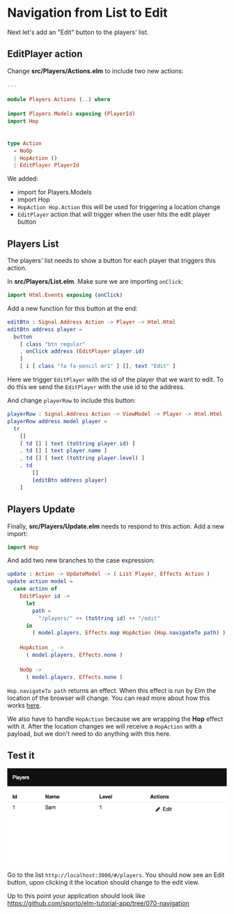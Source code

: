 # Navigation from List to Edit

Next let's add an "Edit" button to the players' list.

## EditPlayer action

Change __src/Players/Actions.elm__ to include two new actions:

```elm
...

module Players.Actions (..) where

import Players.Models exposing (PlayerId)
import Hop


type Action
  = NoOp
  | HopAction ()
  | EditPlayer PlayerId
```

We added:

- import for Players.Models
- import Hop
- `HopAction Hop.Action` this will be used for triggering a location change
- `EditPlayer` action that will trigger when the user hits the edit player button


## Players List

The players' list needs to show a button for each player that triggers this action.

In __src/Players/List.elm__. Make sure we are importing `onClick`:

```elm
import Html.Events exposing (onClick)
```

Add a new function for this button at the end:

```elm
editBtn : Signal.Address Action -> Player -> Html.Html
editBtn address player =
  button
    [ class "btn regular"
    , onClick address (EditPlayer player.id)
    ]
    [ i [ class "fa fa-pencil mr1" ] [], text "Edit" ]
```

Here we trigger `EditPlayer` with the id of the player that we want to edit. To do this we send the `EditPlayer` with the use id to the address.

And change `playerRow` to include this button:

```elm
playerRow : Signal.Address Action -> ViewModel -> Player -> Html.Html
playerRow address model player =
  tr
    []
    [ td [] [ text (toString player.id) ]
    , td [] [ text player.name ]
    , td [] [ text (toString player.level) ]
    , td
        []
        [editBtn address player]
    ]
```

## Players Update

Finally, __src/Players/Update.elm__ needs to respond to this action. Add a new import:

```elm
import Hop
```

And add two new branches to the case expression:

```elm
update : Action -> UpdateModel -> ( List Player, Effects Action )
update action model =
  case action of
    EditPlayer id ->
      let
        path =
          "/players/" ++ (toString id) ++ "/edit"
      in
        ( model.players, Effects.map HopAction (Hop.navigateTo path) )

    HopAction _ ->
      ( model.players, Effects.none )

    NoOp ->
      ( model.players, Effects.none )
```

`Hop.navigateTo path` returns an effect. When this effect is run by Elm the location of the browser will change. You can read more about how this works [here](https://github.com/sporto/hop).

We also have to handle `HopAction` because we are wrapping the __Hop__ effect with it. After the location changes we will receive a `HopAction` with a payload, but we don't need to do anything with this here.

## Test it

![screenshot](screenshot.png)

Go to the list `http://localhost:3000/#/players`. You should now see an Edit button, upon clicking it the location should change to the edit view.

Up to this point your application should look like <https://github.com/sporto/elm-tutorial-app/tree/070-navigation>

